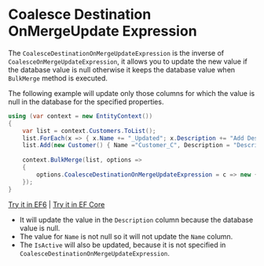 # Coalesce Destination OnMergeUpdate Expression

The `CoalesceDestinationOnMergeUpdateExpression` is the inverse of `CoalesceOnMergeUpdateExpression`, it allows you to update the new value if the database value is null otherwise it keeps the database value when `BulkMerge` method is executed.

The following example will update only those columns for which the value is null in the database for the specified properties.

```csharp
using (var context = new EntityContext())
{
    var list = context.Customers.ToList();
    list.ForEach(x => { x.Name += "_Updated"; x.Description += "Add Description"; x.IsActive = false; });
    list.Add(new Customer() { Name ="Customer_C", Description = "Description of C", IsActive = false});
    
    context.BulkMerge(list, options => 
    {
        options.CoalesceDestinationOnMergeUpdateExpression = c => new {c.CustomerID, c.Name, c.Description};
    });                  
}
```

[Try it in EF6](https://dotnetfiddle.net/VQscMY) | [Try it in EF Core](https://dotnetfiddle.net/zcIYs0)

 - It will update the value in the `Description` column because the database value is null.
 - The value for `Name` is not null so it will not update the `Name` column.
 - The `IsActive` will also be updated, because it is not specified in `CoalesceDestinationOnMergeUpdateExpression`.
